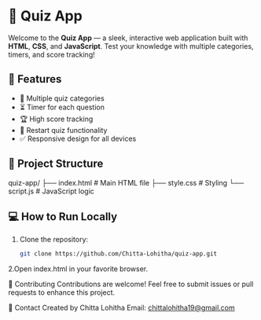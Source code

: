 # 🎯 Quiz App

Welcome to the **Quiz App** — a sleek, interactive web application built with **HTML**, **CSS**, and **JavaScript**. Test your knowledge with multiple categories, timers, and score tracking!

## 🚀 Features

- 🎲 Multiple quiz categories  
- ⏳ Timer for each question  
- 🏆 High score tracking  
- 🔄 Restart quiz functionality  
- ✅ Responsive design for all devices  

## 📂 Project Structure

quiz-app/
├── index.html # Main HTML file
├── style.css # Styling
└── script.js # JavaScript logic


## 💻 How to Run Locally

1. Clone the repository:

   ```bash
   git clone https://github.com/Chitta-Lohitha/quiz-app.git

2.Open index.html in your favorite browser.

🤝 Contributing
Contributions are welcome! Feel free to submit issues or pull requests to enhance this project.

📧 Contact
Created by Chitta Lohitha
Email: chittalohitha19@gmail.com


